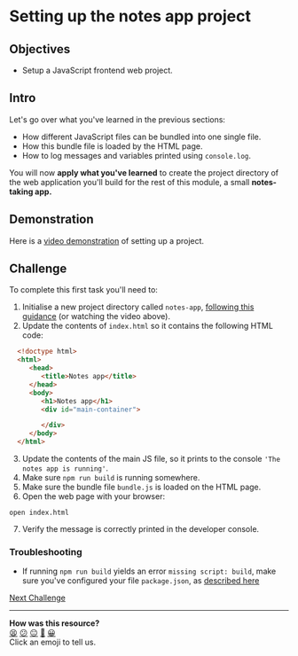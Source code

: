 # Setting up the notes app project

## Objectives

  * Setup a JavaScript frontend web project.

## Intro

Let's go over what you've learned in the previous sections:
 * How different JavaScript files can be bundled into one single file.
 * How this bundle file is loaded by the HTML page.
 * How to log messages and variables printed using `console.log`.

You will now **apply what you've learned** to create the project directory of
the web application you'll build for the rest of this module, a small
**notes-taking app.**

## Demonstration

Here is a [video demonstration](https://youtu.be/afS2gHsqNqc?t=66) of setting up a project.

## Challenge

To complete this first task you'll need to:
 1. Initialise a new project directory called `notes-app`, [following this guidance](../pills/setup_minimal_frontend_webapp.md) (or watching the video above).
 2. Update the contents of `index.html` so it contains the following HTML code:
 ```html
   <!doctype html>
   <html>
      <head>
         <title>Notes app</title>
      </head>
      <body>
         <h1>Notes app</h1>
         <div id="main-container">

         </div>
      </body>
   </html>
 ```
 3. Update the contents of the main JS file, so it prints to the console `'The
    notes app is running'`.
 4. Make sure `npm run build` is running somewhere.
 5. Make sure the bundle file `bundle.js` is loaded on the HTML page.
 6. Open the web page with your browser:
   ```
   open index.html
   ```
 7. Verify the message is correctly
    printed in the developer console.

### Troubleshooting

 * If running `npm run build` yields an error `missing script: build`, make sure you've configured your file `package.json`, as [described here](../pills/setup_minimal_frontend_webapp.md#4-add-the-build-script-to-packagejson)

[Next Challenge](04_test_driving_notes_class.md)

<!-- BEGIN GENERATED SECTION DO NOT EDIT -->

---

**How was this resource?**  
[😫](https://airtable.com/shrUJ3t7KLMqVRFKR?prefill_Repository=makersacademy/javascript-web-applications&prefill_File=contents/03_notes_app_scaffold.md&prefill_Sentiment=😫) [😕](https://airtable.com/shrUJ3t7KLMqVRFKR?prefill_Repository=makersacademy/javascript-web-applications&prefill_File=contents/03_notes_app_scaffold.md&prefill_Sentiment=😕) [😐](https://airtable.com/shrUJ3t7KLMqVRFKR?prefill_Repository=makersacademy/javascript-web-applications&prefill_File=contents/03_notes_app_scaffold.md&prefill_Sentiment=😐) [🙂](https://airtable.com/shrUJ3t7KLMqVRFKR?prefill_Repository=makersacademy/javascript-web-applications&prefill_File=contents/03_notes_app_scaffold.md&prefill_Sentiment=🙂) [😀](https://airtable.com/shrUJ3t7KLMqVRFKR?prefill_Repository=makersacademy/javascript-web-applications&prefill_File=contents/03_notes_app_scaffold.md&prefill_Sentiment=😀)  
Click an emoji to tell us.

<!-- END GENERATED SECTION DO NOT EDIT -->
